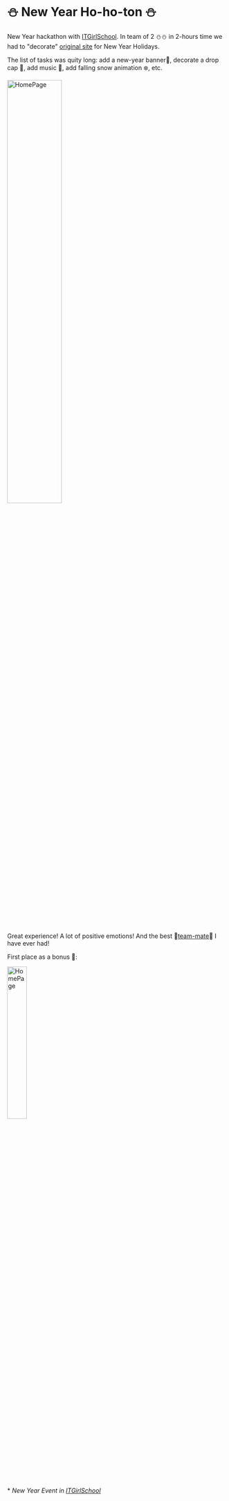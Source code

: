 # ⛄ New Year Ho-ho-ton ⛄

New Year hackathon with [ITGirlSchool]. In team of 2 ⛄⛄ in 2-hours time we had to "decorate" [original site] for New Year Holidays.

The list of tasks was quitу long: add a new-year banner🎄, decorate a drop cap 🎅, add music 🎵, add falling snow animation ❄️, etc. 

<img width="50%" alt="HomePage" src="../main/screenshots/photo_2022-01-08_13-05-04.jpg">


Great experience! A lot of positive emotions! And the best 🥳[team-mate]🥳 I have ever had!

First place as a bonus 🥇:


<img width="30%" alt="HomePage" src="../main/screenshots/photo_2022-09-15_11-11-59.jpg">

##

  
  \* _New Year Event in [ITGirlSchool]_ 






[ITGirlSchool]: <https://itgirlschool.com/en>
[original site]: <https://psihosomatika.github.io/TravelInRussia/>
[team-mate]: <https://github.com/VNeskoromnaya>
[result]: <https://alenagm.github.io/Ho-ho-ton/>
